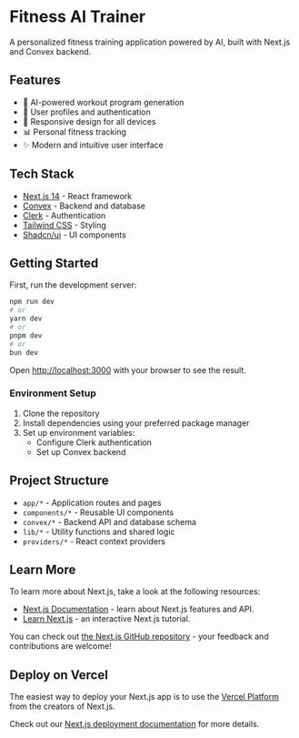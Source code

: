 # Fitness AI Trainer

A personalized fitness training application powered by AI, built with Next.js and Convex backend.

## Features

- 🤖 AI-powered workout program generation
- 👤 User profiles and authentication
- 📱 Responsive design for all devices
- 📊 Personal fitness tracking
- ✨ Modern and intuitive user interface

## Tech Stack

- [Next.js 14](https://nextjs.org/) - React framework
- [Convex](https://www.convex.dev/) - Backend and database
- [Clerk](https://clerk.com/) - Authentication
- [Tailwind CSS](https://tailwindcss.com/) - Styling
- [Shadcn/ui](https://ui.shadcn.com/) - UI components

## Getting Started

First, run the development server:

```bash
npm run dev
# or
yarn dev
# or
pnpm dev
# or
bun dev
```

Open [http://localhost:3000](http://localhost:3000) with your browser to see the result.

### Environment Setup

1. Clone the repository
2. Install dependencies using your preferred package manager
3. Set up environment variables:
   - Configure Clerk authentication
   - Set up Convex backend

## Project Structure

- `app/*` - Application routes and pages
- `components/*` - Reusable UI components
- `convex/*` - Backend API and database schema
- `lib/*` - Utility functions and shared logic
- `providers/*` - React context providers

## Learn More

To learn more about Next.js, take a look at the following resources:

- [Next.js Documentation](https://nextjs.org/docs) - learn about Next.js features and API.
- [Learn Next.js](https://nextjs.org/learn) - an interactive Next.js tutorial.

You can check out [the Next.js GitHub repository](https://github.com/vercel/next.js) - your feedback and contributions are welcome!

## Deploy on Vercel

The easiest way to deploy your Next.js app is to use the [Vercel Platform](https://vercel.com/new?utm_medium=default-template&filter=next.js&utm_source=create-next-app&utm_campaign=create-next-app-readme) from the creators of Next.js.

Check out our [Next.js deployment documentation](https://nextjs.org/docs/app/building-your-application/deploying) for more details.
